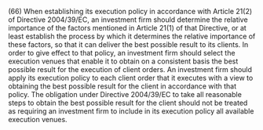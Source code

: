 (66) When establishing its execution policy in accordance with Article 21(2) of Directive 2004/39/EC, an investment firm should determine the relative importance of the factors mentioned in Article 21(1) of that Directive, or at least establish the process by which it determines the relative importance of these factors, so that it can deliver the best possible result to its clients. In order to give effect to that policy, an investment firm should select the execution venues that enable it to obtain on a consistent basis the best possible result for the execution of client orders. An investment firm should apply its execution policy to each client order that it executes with a view to obtaining the best possible result for the client in accordance with that policy. The obligation under Directive 2004/39/EC to take all reasonable steps to obtain the best possible result for the client should not be treated as requiring an investment firm to include in its execution policy all available execution venues.